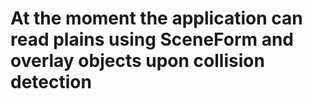 # At the moment the application can read plains using SceneForm and overlay objects upon collision detection
